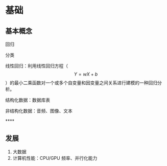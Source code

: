 # 基础

## 基本概念

回归

分类

线性回归：利用线性回归方程（ $$Y = wX + b$$ ）的最小二乘函数对一个或多个自变量和因变量之间关系进行建模的一种回归分析。

结构化数据：数据库表

非结构化数据：音频、图像、文本



\*\*\*\*



## 发展

1. 大数据
2. 计算机性能：CPU/GPU 频率、并行化能力



